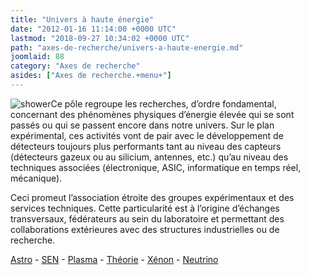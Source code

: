 ```yaml
---
title: "Univers à haute énergie"
date: "2012-01-16 11:14:00 +0000 UTC"
lastmod: "2018-09-27 10:34:02 +0000 UTC"
path: "axes-de-recherche/univers-a-haute-energie.md"
joomlaid: 88
category: "Axes de recherche"
asides: ["Axes de recherche.+menu+"]
---
```

![shower](images/General/auger.png)Ce pôle regroupe les recherches, d’ordre fondamental, concernant des phénomènes physiques d’énergie élevée qui se sont passés ou qui se passent encore dans notre univers. Sur le plan expérimental, ces activités vont de pair avec le développement de détecteurs toujours plus performants tant au niveau des capteurs (détecteurs gazeux ou au silicium, antennes, etc.) qu’au niveau des techniques associées (électronique, ASIC, informatique en temps réel, mécanique).

Ceci promeut l’association étroite des groupes expérimentaux et des services techniques. Cette particularité est à l’origine d’échanges transversaux, fédérateurs au sein du laboratoire et permettant des collaborations extérieures avec des structures industrielles ou de recherche.

[Astro](/recherche/astro/astro-presentation) - [SEN](/recherche/sen/erdre-presentation) - [Plasma](/recherche/plasma/presentation-groupe-plasma) - [Théorie](fr/recherche/univers-a-haute-energie/theorie/presentation) - [Xénon](/recherche/xenon/presentation) - [Neutrino](fr/recherche/univers-a-haute-energie/neutrino/presentation)
